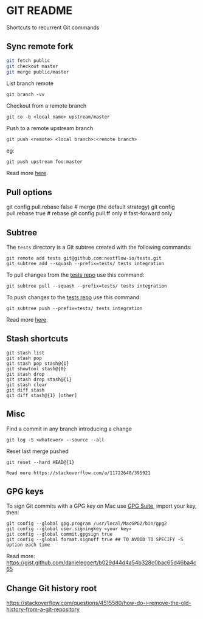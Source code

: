 # GIT README 

Shortcuts to recurrent Git commands 

## Sync remote fork 

```bash
git fetch public
git checkout master
git merge public/master
```

List branch remote

    git branch -vv 

Checkout from a remote branch 

    git co -b <local name> upstream/master

Push to a remote upstream branch

    git push <remote> <local branch>:<remote branch>

eg:

    git push upstream foo:master

Read more [here](https://help.github.com/articles/syncing-a-fork/).

## Pull options

  git config pull.rebase false  # merge (the default strategy)
  git config pull.rebase true   # rebase
  git config pull.ff only       # fast-forward only


## Subtree  

The `tests` directory is a Git subtree created with the 
following commands: 

    git remote add tests git@github.com:nextflow-io/tests.git
    git subtree add --squash --prefix=tests/ tests integration


To pull changes from the [tests repo](https://github.com/nextflow-io/tests) use this command: 

    git subtree pull --squash --prefix=tests/ tests integration

To push changes to the [tests repo](https://github.com/nextflow-io/tests) use this command: 

    git subtree push --prefix=tests/ tests integration


Read more [here](https://andrey.nering.com.br/2016/git-submodules-vs-subtrees/).

## Stash shortcuts

    git stash list
    git stash pop
    git stash pop stash@{1}
    git showtool stash@{0}
    git stash drop
    git stash drop stash@{1}
    git stash clear
    git diff stash
    git diff stash@{1} [other]

## Misc 

Find a commit in any branch introducing a change

    git log -S <whatever> --source --all

Reset last merge pushed 

    git reset --hard HEAD@{1}

    Read more https://stackoverflow.com/a/11722640/395921
    
## GPG keys 

To sign Git commits with a GPG key on Mac use [GPG Suite](https://gpgtools.org/), import your key, then: 

    git config --global gpg.program /usr/local/MacGPG2/bin/gpg2
    git config --global user.signingkey <your key> 
    git config --global commit.gpgsign true 
    git config --global format.signoff true ## TO AVOID TO SPECIFY -S option each time

Read more: 
https://gist.github.com/danieleggert/b029d44d4a54b328c0bac65d46ba4c65


## Change Git history root 

https://stackoverflow.com/questions/4515580/how-do-i-remove-the-old-history-from-a-git-repository

